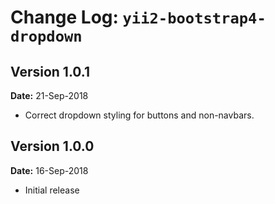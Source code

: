 Change Log: `yii2-bootstrap4-dropdown`
======================================

## Version 1.0.1

**Date:** 21-Sep-2018

- Correct dropdown styling for buttons and non-navbars.

## Version 1.0.0

**Date:** 16-Sep-2018

- Initial release